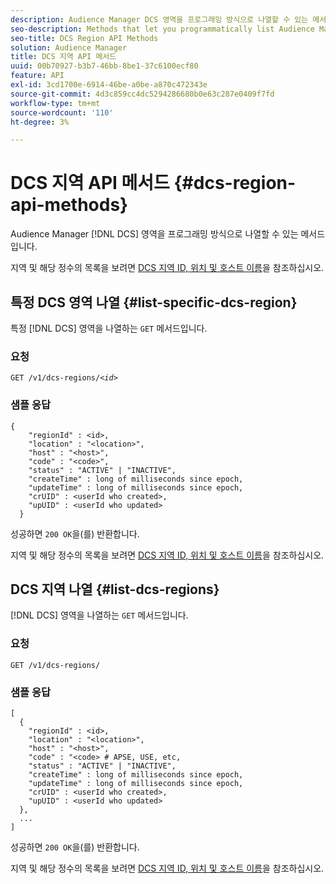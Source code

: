 ```yaml
---
description: Audience Manager DCS 영역을 프로그래밍 방식으로 나열할 수 있는 메서드입니다.
seo-description: Methods that let you programmatically list Audience Manager DCS regions.
seo-title: DCS Region API Methods
solution: Audience Manager
title: DCS 지역 API 메서드
uuid: 00b70927-b3b7-46bb-8be1-37c6100ecf80
feature: API
exl-id: 3cd1700e-6914-46be-a0be-a870c472343e
source-git-commit: 4d3c859cc4dc5294286680b0e63c287e0409f7fd
workflow-type: tm+mt
source-wordcount: '110'
ht-degree: 3%

---
```


# DCS 지역 API 메서드 {#dcs-region-api-methods}

Audience Manager [!DNL DCS] 영역을 프로그래밍 방식으로 나열할 수 있는 메서드입니다.

<!-- c_rest_api_regions.xml -->

지역 및 해당 정수의 목록을 보려면 [DCS 지역 ID, 위치 및 호스트 이름](../../api/dcs-intro/dcs-api-reference/dcs-regions.md)을 참조하십시오.

## 특정 DCS 영역 나열 {#list-specific-dcs-region}

특정 [!DNL DCS] 영역을 나열하는 `GET` 메서드입니다.

<!-- r_rest_api_regions_list_specific.xml -->

### 요청

`GET /v1/dcs-regions/`*`<id>`*

### 샘플 응답

```
{ 
    "regionId" : <id>, 
    "location" : "<location>",
    "host" : "<host>",
    "code" : "<code>",
    "status" : "ACTIVE" | "INACTIVE",
    "createTime" : long of milliseconds since epoch,
    "updateTime" : long of milliseconds since epoch,
    "crUID" : <userId who created>,
    "upUID" : <userId who updated>
  }
```

성공하면 `200 OK`을(를) 반환합니다.

지역 및 해당 정수의 목록을 보려면 [DCS 지역 ID, 위치 및 호스트 이름](../../api/dcs-intro/dcs-api-reference/dcs-regions.md)을 참조하십시오.

## DCS 지역 나열 {#list-dcs-regions}

[!DNL DCS] 영역을 나열하는 `GET` 메서드입니다.

<!-- r_rest_api_regions_list.xml -->

### 요청

`GET /v1/dcs-regions/`

### 샘플 응답

```
[
  { 
    "regionId" : <id>, 
    "location" : "<location>",
    "host" : "<host>",
    "code" : "<code> # APSE, USE, etc,
    "status" : "ACTIVE" | "INACTIVE",
    "createTime" : long of milliseconds since epoch,
    "updateTime" : long of milliseconds since epoch,
    "crUID" : <userId who created>,
    "upUID" : <userId who updated>
  },
  ...
]
```

성공하면 `200 OK`을(를) 반환합니다.

지역 및 해당 정수의 목록을 보려면 [DCS 지역 ID, 위치 및 호스트 이름](../../api/dcs-intro/dcs-api-reference/dcs-regions.md)을 참조하십시오.
